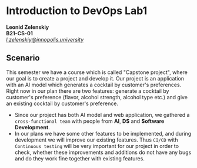 # Introduction to DevOps Lab1 
**Leonid Zelenskiy** <br>
**B21-CS-01** <br>
*l.zelenskiy@innopolis.university*

## Scenario
This semester we have a course which is called "Capstone project", where our goal is to create a project and develop it. Our project is an application with an AI model which generates a cocktail by customer's preferences. Right now in our plan there are two features: generate a cocktail by customer's preference (flavor, alcohol strength, alcohol type etc.) and give an existing cocktail by customer's preference. 
- Since our project has both AI model and web application, we gathered a `cross-functional team` with people from **AI**, **DS** and **Software Development**.
- In our plans we have some other features to be implemented, and during development we will improve our existing features. Thus `CI/CD` with `Continuous testing` will be very important for our project in order to check, whether these improvements and additions do not have any bugs and do they work fine together with existing features.